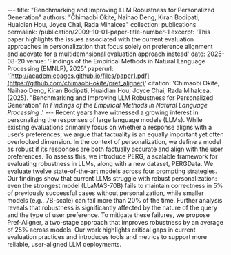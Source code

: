 --- title: "Benchmarking and Improving LLM Robustness for Personalized Generation" authors: "Chimaobi Okite, Naihao Deng, Kiran Bodipati, Huaidian Hou, Joyce Chai, Rada Mihalcea" collection: publications permalink: /publication/2009-10-01-paper-title-number-1 excerpt: 'This paper highlights the issues associated with the current evaluation approaches in personalization that focus solely on preference alignment and adovate for a multidemnsional evaluation approach instead' date: 2025-08-20 venue: 'Findings of the Empirical Methods in Natural Language Processing (EMNLP), 2025' paperurl: '[http://academicpages.github.io/files/paper1.pdf](https://github.com/chimaobi-okite/pref_aligner)' citation: 'Chimaobi Okite, Naihao Deng, Kiran Bodipati, Huaidian Hou, Joyce Chai, Rada Mihalcea. (2025). &quot;Benchmarking and Improving LLM Robustness for Personalized Generation&quot; <i>In Findings of the Empirical Methods in Natural Language Processing </i>.' --- Recent years have witnessed a growing interest in personalizing the responses of large language models (LLMs). While existing evaluations primarily focus on whether a response aligns with a user’s preferences, we argue that factuality is an equally important yet often overlooked dimension. In the context of personalization, we define a model as robust if its responses are both factually accurate and align with the user preferences. To assess this, we introduce PERG, a scalable framework for evaluating robustness in LLMs, along with a new dataset, PERGData. We evaluate twelve state-of-the-art models across four prompting strategies. Our findings show that current LLMs struggle with robust personalization: even the strongest model (LLaMA3-70B) fails to maintain correctness in 5% of previously successful cases without personalization, while smaller models (e.g., 7B-scale) can fail more than 20% of the time. Further analysis reveals that robustness is significantly affected by the nature of the query and the type of user preference. To mitigate these failures, we propose Pref-Aligner, a two-stage approach that improves robustness by an average of 25% across models. Our work highlights critical gaps in current evaluation practices and introduces tools and metrics to support more reliable, user-aligned LLM deployments.
